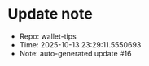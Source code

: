 ﻿# Update note
- Repo: wallet-tips
- Time: 2025-10-13 23:29:11.5550693
- Note: auto-generated update #16
